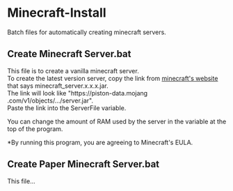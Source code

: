 # Minecraft-Install
Batch files for automatically creating minecraft servers.

## Create Minecraft Server.bat
This file is to create a vanilla minecraft server.\
To create the latest version server, copy the link from [minecraft's website](https://www.minecraft.net/en-us/download/server) that says minecraft_server.x.x.x.jar.\
The link will look like "https:​//piston-data.mojang​.com/v1/objects/.../server.jar".\
Paste the link into the ServerFile variable.

You can change the amount of RAM used by the server in the variable at the top of the program.

*By running this program, you are agreeing to Minecraft's EULA.

## Create Paper Minecraft Server.bat
This file...
